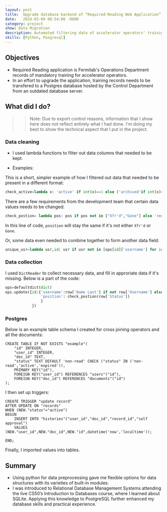 ```yaml
---
layout: post
title:  Upgrade database backend of “Required-Reading Web Application” 
date:   2024-03-09 08:54:00 -0600
category: project
show: Data Migration  
description: Automated filtering data of accelerator operators' training records to be migrated to a Postgresql database.
skills: [Python, Posgresql]
---
```


## Objectives 

- Required Reading application is Fermilab's Operations Department records of mandatory training for accelerator operators. 
- In an effort to upgrade the application, training records needs to be transfered to a Postgres database hosted by the Control Department from an outdated database server. 

## What did I do? 

>> Note: Due to export control reasons, information that I show here does not reflect entirely what I had done. I'm doing my best to show the technical aspect that I put in the project.

### **Data cleaning** 

- I used lambda functions to filter out data columns that needed to be kept. 

- Examples: 

This is a short, simpler example of how I filtered out data that needed to be present in a different format: 

```python
check_active=lambda x: 'active' if int(x)==1 else ('archived'if int(x)==0 else 'deprecated')
```

There are a few requirements from the development team that certain data values needs to be changed: 

```python 
check_postion= lambda pos: pos if pos not in ["Xfr'd","Gone"] else 'redacted'
```

In this line of code, `position` will stay the same if it's not either `Xfr'd` or `Gone`.

Or, some data even needed to combine together to form another data field: 

```python
unique_usr=lambda usr,id: usr if usr not in [ops[id]['username'] for id in range(id)] else usr+str(id)
```



### **Data collection**

I used `DictReader` to collect necessary data, and fill in approriate data if it's missing. Below is a part of the code: 

```python
ops=defaultdict(dict)
ops.update({id:{'username':row['Name Last'] if not row['Username'] else row['Username'],
                'position': check_postion(row['Status'])
                }
            })
```


### **Postgres**

Below is an example table schema I created for cross joining operators and all the documents:

```postgres
CREATE TABLE IF NOT EXISTS "example"(
    "id" INTEGER,
    "user_id" INTEGER,
    "doc_id" TEXT,
    "status" TEXT DEFAULT 'non-read' CHECK ("status" IN ('non-read','active','expired')),
    PRIMARY KEY("id"),
    FOREIGN KEY("user_id") REFERENCES "users"("id"),
    FOREIGN KEY("doc_id") REFERENCES "documents"("id")
);
```

I then set up triggers: 

```postgres
CREATE TRIGGER "update record"
AFTER UPDATE ON "records"
WHEN (NEW."status"="active")
BEGIN
    INSERT INTO "histories"("user_id","doc_id","record_id","self approval")
    VALUES (NEW."user_id",NEW."doc_id",NEW."id",datetime('now','localtime'));

END;
```

Finally, I imported values into tables.  

## Summary 

- Using python for data preprocessing gave me flexible options for data structures with its varieties of built-in modules. 
- I was introduced to Relational Database Management Systems attending the live CS50’s Introduction to Databases course, where I learned about SQLite. Applying this knowledge to PostgreSQL further enhanced my database skills and practical experience. 

















